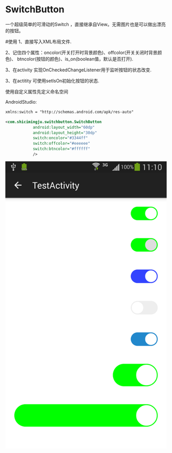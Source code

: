 # SwitchButton
一个超级简单的可滑动的Switch ，直接继承自View。无需图片也是可以做出漂亮的按钮。

#使用
1、直接写入XML布局文件.

2、记住四个属性：oncolor(开关打开时背景颜色)、offcolor(开关关闭时背景颜色)、
btncolor(按钮的颜色)、is_on(boolean值，默认是否打开).

3、在activity 实现OnCheckedChangeListener用于监听按钮的状态改变.

3、在actitity 可使用setIsOn初始化按钮的状态.



使用自定义属性先定义命名空间

AndroidStudio:

```xml
xmlns:switch = "http://schemas.android.com/apk/res-auto"
```
```xml
<com.shicimingju.switchbutton.SwitchButton
            android:layout_width="60dp"
            android:layout_height="30dp" 
            switch:oncolor="#3344ff"
            switch:offcolor="#eeeeee"
            switch:btncolor="#ffffff"
            />
```


![image](https://github.com/chenlove/SwitchButton/blob/master/demo.png)
